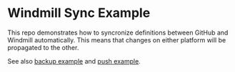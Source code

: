 # Windmill Sync Example

This repo demonstrates how to syncronize definitions between GitHub and Windmill
automatically. This means that changes on either platform will be propagated to
the other.

See also
[backup example](https://github.com/windmill-labs/windmill-backup-example) and
[push example](https://github.com/windmill-labs/windmill-push-example).
